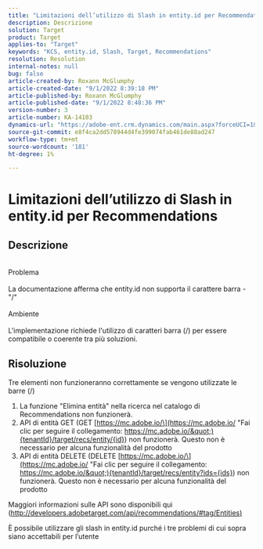 ```yaml
---
title: "Limitazioni dell’utilizzo di Slash in entity.id per Recommendations"
description: Descrizione
solution: Target
product: Target
applies-to: "Target"
keywords: "KCS, entity.id, Slash, Target, Recommendations"
resolution: Resolution
internal-notes: null
bug: false
article-created-by: Roxann McGlumphy
article-created-date: "9/1/2022 8:39:18 PM"
article-published-by: Roxann McGlumphy
article-published-date: "9/1/2022 8:48:36 PM"
version-number: 3
article-number: KA-14103
dynamics-url: "https://adobe-ent.crm.dynamics.com/main.aspx?forceUCI=1&pagetype=entityrecord&etn=knowledgearticle&id=05f7ab20-362a-ed11-9db1-002248086a27"
source-git-commit: e8f4ca2dd578944d4fe399074fab461de88ad247
workflow-type: tm+mt
source-wordcount: '181'
ht-degree: 1%

---
```


# Limitazioni dell’utilizzo di Slash in entity.id per Recommendations

## Descrizione

<br>Problema<br><br>
La documentazione afferma che entity.id non supporta il carattere barra - &quot;/&quot;
<br><br>Ambiente<br><br>
L&#39;implementazione richiede l&#39;utilizzo di caratteri barra (/) per essere compatibile o coerente tra più soluzioni.


## Risoluzione


Tre elementi non funzioneranno correttamente se vengono utilizzate le barre (/)

1. La funzione &quot;Elimina entità&quot; nella ricerca nel catalogo di Recommendations non funzionerà.
2. API di entità GET (GET [https://mc.adobe.io/\](https://mc.adobe.io/ &quot;Fai clic per seguire il collegamento: https://mc.adobe.io/&quot;){tenantId}/target/recs/entity/{id}) non funzionerà. Questo non è necessario per alcuna funzionalità del prodotto
3. API di entità DELETE (DELETE [https://mc.adobe.io/\](https://mc.adobe.io/ &quot;Fai clic per seguire il collegamento: https://mc.adobe.io/&quot;){tenantId}/target/recs/entity?ids={ids}) non funzionerà. Questo non è necessario per alcuna funzionalità del prodotto


Maggiori informazioni sulle API sono disponibili qui ([http://developers.adobetarget.com/api/recommendations/#tag/Entities)](http://developers.adobetarget.com/api/recommendations/#tag/Entities%29 "Fai clic sul collegamento seguente: http://developers.adobetarget.com/api/recommendations/#tag/Entities)")

È possibile utilizzare gli slash in entity.id purché i tre problemi di cui sopra siano accettabili per l’utente
